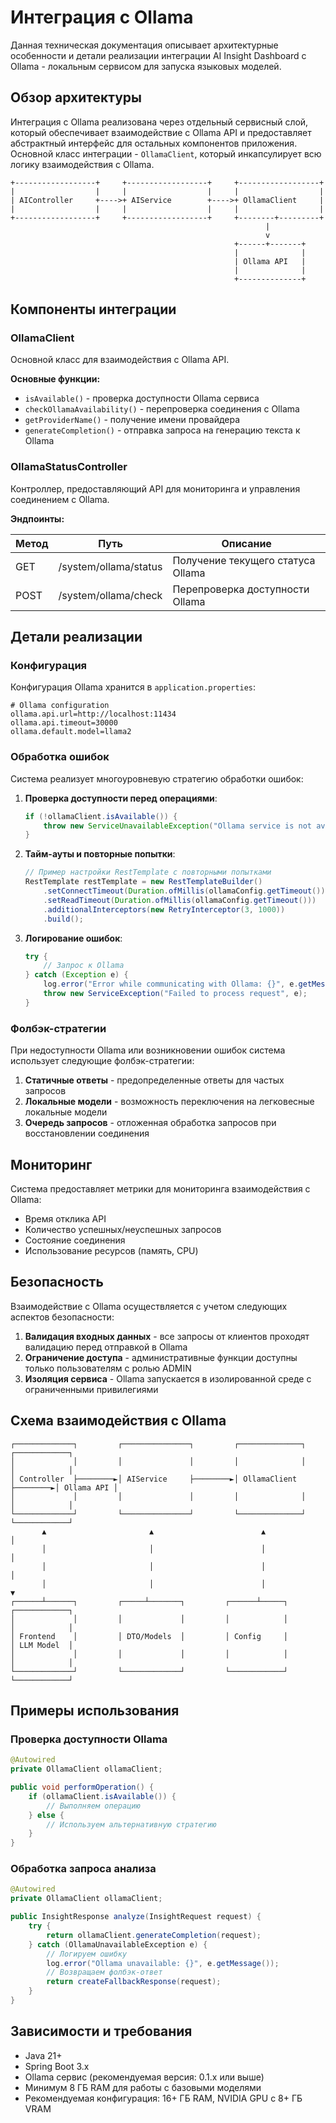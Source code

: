 # Интеграция с Ollama

Данная техническая документация описывает архитектурные особенности и детали реализации интеграции AI Insight Dashboard с Ollama - локальным сервисом для запуска языковых моделей.

## Обзор архитектуры

Интеграция с Ollama реализована через отдельный сервисный слой, который обеспечивает взаимодействие с Ollama API и предоставляет абстрактный интерфейс для остальных компонентов приложения. Основной класс интеграции - `OllamaClient`, который инкапсулирует всю логику взаимодействия с Ollama.

```
+------------------+     +------------------+     +------------------+
|                  |     |                  |     |                  |
| AIController     +---->+ AIService        +---->+ OllamaClient     |
|                  |     |                  |     |                  |
+------------------+     +------------------+     +--------+---------+
                                                         |
                                                         v
                                                  +------+-------+
                                                  |              |
                                                  | Ollama API   |
                                                  |              |
                                                  +--------------+
```

## Компоненты интеграции

### OllamaClient

Основной класс для взаимодействия с Ollama API.

**Основные функции:**

- `isAvailable()` - проверка доступности Ollama сервиса
- `checkOllamaAvailability()` - перепроверка соединения с Ollama
- `getProviderName()` - получение имени провайдера
- `generateCompletion()` - отправка запроса на генерацию текста к Ollama

### OllamaStatusController

Контроллер, предоставляющий API для мониторинга и управления соединением с Ollama.

**Эндпоинты:**

| Метод | Путь | Описание |
|-------|------|----------|
| GET | /system/ollama/status | Получение текущего статуса Ollama |
| POST | /system/ollama/check | Перепроверка доступности Ollama |

## Детали реализации

### Конфигурация

Конфигурация Ollama хранится в `application.properties`:

```properties
# Ollama configuration
ollama.api.url=http://localhost:11434
ollama.api.timeout=30000
ollama.default.model=llama2
```

### Обработка ошибок

Система реализует многоуровневую стратегию обработки ошибок:

1. **Проверка доступности перед операциями**:
   ```java
   if (!ollamaClient.isAvailable()) {
       throw new ServiceUnavailableException("Ollama service is not available");
   }
   ```

2. **Тайм-ауты и повторные попытки**:
   ```java
   // Пример настройки RestTemplate с повторными попытками
   RestTemplate restTemplate = new RestTemplateBuilder()
       .setConnectTimeout(Duration.ofMillis(ollamaConfig.getTimeout()))
       .setReadTimeout(Duration.ofMillis(ollamaConfig.getTimeout()))
       .additionalInterceptors(new RetryInterceptor(3, 1000))
       .build();
   ```

3. **Логирование ошибок**:
   ```java
   try {
       // Запрос к Ollama
   } catch (Exception e) {
       log.error("Error while communicating with Ollama: {}", e.getMessage(), e);
       throw new ServiceException("Failed to process request", e);
   }
   ```

### Фолбэк-стратегии

При недоступности Ollama или возникновении ошибок система использует следующие фолбэк-стратегии:

1. **Статичные ответы** - предопределенные ответы для частых запросов
2. **Локальные модели** - возможность переключения на легковесные локальные модели
3. **Очередь запросов** - отложенная обработка запросов при восстановлении соединения

## Мониторинг

Система предоставляет метрики для мониторинга взаимодействия с Ollama:

- Время отклика API
- Количество успешных/неуспешных запросов
- Состояние соединения
- Использование ресурсов (память, CPU)

## Безопасность

Взаимодействие с Ollama осуществляется с учетом следующих аспектов безопасности:

1. **Валидация входных данных** - все запросы от клиентов проходят валидацию перед отправкой в Ollama
2. **Ограничение доступа** - административные функции доступны только пользователям с ролью ADMIN
3. **Изоляция сервиса** - Ollama запускается в изолированной среде с ограниченными привилегиями

## Схема взаимодействия с Ollama

```
┌─────────────┐         ┌───────────────┐         ┌──────────────┐         ┌────────────┐
│             │         │               │         │              │         │            │
│ Controller  ├────────►│ AIService     ├────────►│ OllamaClient ├────────►│ Ollama API │
│             │         │               │         │              │         │            │
└─────────────┘         └───────────────┘         └──────────────┘         └────────────┘
       ▲                       ▲                        ▲                         │
       │                       │                        │                         │
       │                       │                        │                         │
       │                       │                        │                         ▼
┌──────┴──────┐         ┌─────┴───────┐         ┌──────┴─────┐         ┌────────────┐
│             │         │             │         │            │         │            │
│ Frontend    │         │ DTO/Models  │         │ Config     │         │ LLM Model  │
│             │         │             │         │            │         │            │
└─────────────┘         └─────────────┘         └────────────┘         └────────────┘
```

## Примеры использования

### Проверка доступности Ollama

```java
@Autowired
private OllamaClient ollamaClient;

public void performOperation() {
    if (ollamaClient.isAvailable()) {
        // Выполняем операцию
    } else {
        // Используем альтернативную стратегию
    }
}
```

### Обработка запроса анализа

```java
@Autowired
private OllamaClient ollamaClient;

public InsightResponse analyze(InsightRequest request) {
    try {
        return ollamaClient.generateCompletion(request);
    } catch (OllamaUnavailableException e) {
        // Логируем ошибку
        log.error("Ollama unavailable: {}", e.getMessage());
        // Возвращаем фолбэк-ответ
        return createFallbackResponse(request);
    }
}
```

## Зависимости и требования

- Java 21+
- Spring Boot 3.x
- Ollama сервис (рекомендуемая версия: 0.1.x или выше)
- Минимум 8 ГБ RAM для работы с базовыми моделями
- Рекомендуемая конфигурация: 16+ ГБ RAM, NVIDIA GPU с 8+ ГБ VRAM
